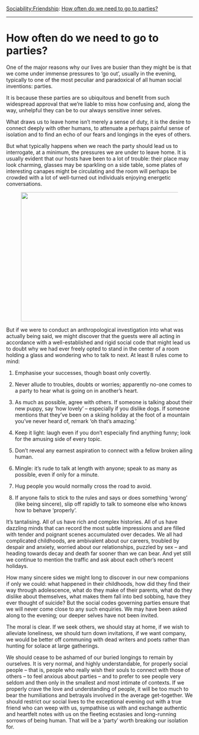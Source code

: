 [Sociability:](https://www.theschooloflife.com/thebookoflife/category/sociability/)[Friendship](https://www.theschooloflife.com/thebookoflife/category/sociability/friendship/): [How often do we need to go to parties?](https://www.theschooloflife.com/thebookoflife/how-often-do-we-need-to-go-to-parties/)

* * *

# How often do we need to go to parties?

One of the major reasons why our lives are busier than they might be is that we come under immense pressures to ‘go out’, usually in the evening, typically to one of the most peculiar and paradoxical of all human social inventions: parties.

It is because these parties are so ubiquitous and benefit from such widespread approval that we’re liable to miss how confusing and, along the way, unhelpful they can be to our always sensitive inner selves.&nbsp;

What draws us to leave home isn’t merely a sense of duty, it is the desire to connect deeply with other humans, to attenuate a perhaps painful sense of isolation and to find an echo of our fears and longings in the eyes of others.

But what typically happens when we reach the party should lead us to interrogate, at a minimum, the pressures we are under to leave home. It is usually evident that our hosts have been to a lot of trouble: their place may look charming, glasses may be sparkling on a side table, some plates of interesting canapes might be circulating and the room will perhaps be crowded with a lot of well-turned out individuals enjoying energetic conversations.

<figure class="aligncenter is-resized"><img src="https://www.theschooloflife.com/thebookoflife/wp-content/uploads/2020/09/dance-1024x514.jpg" alt="" class="wp-image-24993" width="694" height="348" srcset="https://www.theschooloflife.com/thebookoflife/wp-content/uploads/2020/09/dance-1024x514.jpg 1024w, https://www.theschooloflife.com/thebookoflife/wp-content/uploads/2020/09/dance-1000x502.jpg 1000w, https://www.theschooloflife.com/thebookoflife/wp-content/uploads/2020/09/dance-768x385.jpg 768w, https://www.theschooloflife.com/thebookoflife/wp-content/uploads/2020/09/dance.jpg 1200w" sizes="(max-width: 694px) 100vw, 694px"></figure>

But if we were to conduct an anthropological investigation into what was actually being said, we might discover that the guests were all acting in accordance with a well-established and rigid social code that might lead us to doubt why we had ever freely opted to stand in the center of a room holding a glass and wondering who to talk to next. At least 8 rules come to mind:

1. Emphasise your successes, though boast only covertly.

2. Never allude to troubles, doubts or worries; apparently no-one comes to a party to hear what is going on in another’s heart.

3. As much as possible, agree with others. If someone is talking about their new puppy, say ‘how lovely’ – especially if you dislike dogs. If someone mentions that they’ve been on a skiing holiday at the foot of a mountain you’ve never heard of, remark ‘oh that’s amazing.’&nbsp;

4. Keep it light: laugh even if you don’t especially find anything funny; look for the amusing side of every topic.

5. Don’t reveal any earnest aspiration to connect with a fellow broken ailing human.&nbsp;

6. Mingle: it’s rude to talk at length with anyone; speak to as many as possible, even if only for a minute.

7. Hug people you would normally cross the road to avoid.

8. If anyone fails to stick to the rules and says or does something ‘wrong’ (like being sincere), slip off rapidly to talk to someone else who knows how to behave ‘properly’.&nbsp;

It’s tantalising. All of us have rich and complex histories. All of us have dazzling minds that can record the most subtle impressions and are filled with tender and poignant scenes accumulated over decades. We all had complicated childhoods, are ambivalent about our careers, troubled by despair and anxiety, worried about our relationships, puzzled by sex – and heading towards decay and death far sooner than we can bear. And yet still we continue to mention the traffic and ask about each other’s recent holidays.&nbsp;

How many sincere sides we might long to discover in our new companions if only we could: what happened in their childhoods, how did they find their way through adolescence, what do they make of their parents, what do they dislike about themselves, what makes them fall into bed sobbing, have they ever thought of suicide? But the social codes governing parties ensure that we will never come close to any such enquiries. We may have been asked along to the evening; our deeper selves have not been invited.&nbsp;

The moral is clear. If we seek others, we should stay at home, if we wish to alleviate loneliness, we should turn down invitations, if we want company, we would be better off communing with dead writers and poets rather than hunting for solace at large gatherings.

We should cease to be ashamed of our buried longings to remain by ourselves. It is very normal, and highly understandable, for properly social people – that is, people who really wish their souls to connect with those of others – to feel anxious about parties – and to prefer to see people very seldom and then only in the smallest and most intimate of contexts. If we properly crave the love and understanding of people, it will be too much to bear the humiliations and betrayals involved in the average get-together. We should restrict our social lives to the exceptional evening out with a true friend who can weep with us, sympathise us with and exchange authentic and heartfelt notes with us on the fleeting ecstasies and long-running sorrows of being human. That will be a ‘party’ worth breaking our isolation for.
